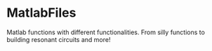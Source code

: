 # MatlabFiles
Matlab functions with different functionalities. From silly functions to building resonant circuits and more!

